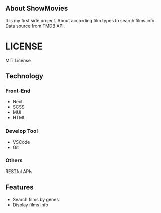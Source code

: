 ## About ShowMovies

It is my first side project.
About according film types to search films info.
Data source from TMDB API.

# LICENSE

MIT License

## Technology

### Front-End

- Next
- SCSS
- MUI
- HTML

### Develop Tool

- VSCode
- Git

### Others

RESTful APIs

## Features

- Search films by genes
- Display films info
